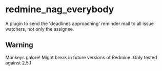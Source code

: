 # redmine_nag_everybody

A plugin to send the 'deadlines approaching' reminder mail to all issue watchers, not only the assignee.

## Warning

Monkeys galore! Might break in future versions of Redmine. Only tested against 2.5.1
